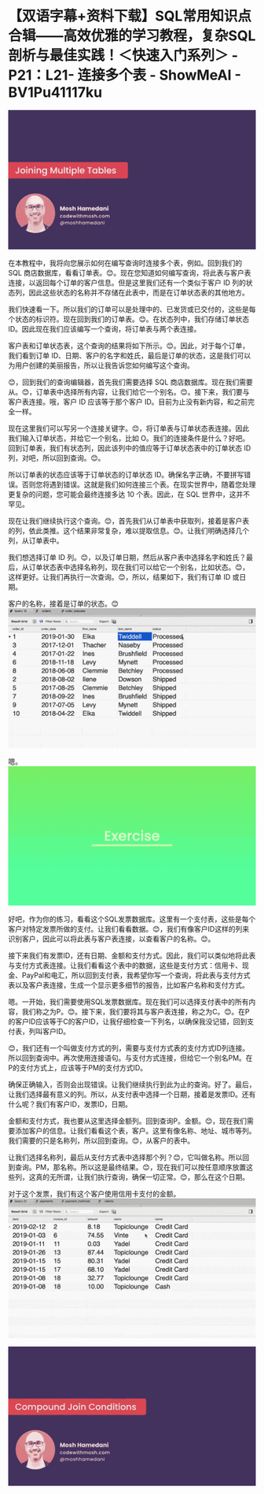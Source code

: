 # 【双语字幕+资料下载】SQL常用知识点合辑——高效优雅的学习教程，复杂SQL剖析与最佳实践！＜快速入门系列＞ - P21：L21- 连接多个表 - ShowMeAI - BV1Pu41117ku

![](img/2073790dd6021bcc01fbda62e137a44d_0.png)

在本教程中，我将向您展示如何在编写查询时连接多个表，例如。回到我们的 SQL 商店数据库，看看订单表。😊。现在您知道如何编写查询，将此表与客户表连接，以返回每个订单的客户信息。但是这里我们还有一个类似于客户 ID 列的状态列，因此这些状态的名称并不存储在此表中，而是在订单状态表的其他地方。

我们快速看一下。所以我们的订单可以是处理中的、已发货或已交付的，这些是每个状态的标识符。现在回到我们的订单表。😊。在状态列中，我们存储订单状态 ID。因此现在我们应该编写一个查询，将订单表与两个表连接。

客户表和订单状态表，这个查询的结果将如下所示。😊。因此，对于每个订单，我们看到订单 ID、日期、客户的名字和姓氏，最后是订单的状态，这是我们可以为用户创建的美丽报告，所以让我告诉您如何编写这个查询。

😊，回到我们的查询编辑器，首先我们需要选择 SQL 商店数据库。现在我们需要从。😊，订单表中选择所有内容，让我们给它一个别名。😊。接下来，我们要与客户表连接。哦，客户 ID 应该等于那个客户 ID。目前为止没有新内容，和之前完全一样。

现在这里我们可以写另一个连接关键字。😊，将订单表与订单状态表连接。因此我们输入订单状态，并给它一个别名，比如 O。我们的连接条件是什么？好吧。回到订单表，我们有状态列，因此该列中的值应等于订单状态表中的订单状态 ID 列，对吧，所以回到查询。😊。

所以订单表的状态应该等于订单状态的订单状态 ID。确保名字正确，不要拼写错误。否则您将遇到错误。这就是我们如何连接三个表。在现实世界中，随着您处理更复杂的问题，您可能会最终连接多达 10 个表。因此，在 SQL 世界中，这并不罕见。

现在让我们继续执行这个查询。😊，首先我们从订单表中获取列，接着是客户表的列，依此类推。这个结果非常复杂，难以提取信息。😊。让我们明确选择几个列，从订单表中。

我们想选择订单 ID 列。😊，以及订单日期，然后从客户表中选择名字和姓氏？最后，从订单状态表中选择名称列，现在我们可以给它一个别名，比如状态。😊，这样更好。让我们再执行一次查询。😊，所以，结果如下，我们有订单 ID 或日期。

客户的名称，接着是订单的状态。😊 ![](img/2073790dd6021bcc01fbda62e137a44d_2.png)

嗯。![](img/2073790dd6021bcc01fbda62e137a44d_4.png)

好吧，作为你的练习，看看这个SQL发票数据库。这里有一个支付表，这些是每个客户对特定发票所做的支付。让我们看看数据。😊，我们有像客户ID这样的列来识别客户，因此可以将此表与客户表连接，以查看客户的名称。😊。

接下来我们有发票ID，还有日期、金额和支付方式。因此，我们可以类似地将此表与支付方式表连接。让我们看看这个表中的数据，这些是支付方式：信用卡、现金、PayPal和电汇，所以回到支付表，我希望你写一个查询，将此表与支付方式表以及客户表连接，生成一个显示更多细节的报告，比如客户名称和支付方式。

嗯。一开始，我们需要使用SQL发票数据库。现在我们可以选择支付表中的所有内容，我们称之为P。😊。接下来，我们要将其与客户表连接，称之为C。😊。在P的客户ID应该等于C的客户ID，让我仔细检查一下列名，以确保我没记错，回到支付表，列叫客户ID。

😊，我们还有一个叫做支付方式的列，需要与支付方式表的支付方式ID列连接。所以回到查询中。再次使用连接语句。与支付方式连接，但给它一个别名PM。在P的支付方式上，应该等于PM的支付方式ID。

确保正确输入，否则会出现错误。让我们继续执行到此为止的查询。好了。最后，让我们选择最有意义的列。所以，从支付表中选择一个日期，接着是发票ID。还有什么呢？我们有客户ID，发票ID，日期。

金额和支付方式，我也要从这里选择金额列。回到查询P。金额。😊，现在我们需要添加客户的信息。让我们看看这个表，客户。这里有像名称、地址、城市等列。我们需要的只是名称列，所以回到查询。😊，从客户的表中。

让我们选择名称列，最后从支付方式表中选择那个列？😊，它叫做名称。所以回到查询。PM，那名称。所以这是最终结果。😊，现在我们可以按任意顺序放置这些列，这真的无所谓，让我们执行查询，确保一切正常。😊，那么在这个日期。

对于这个发票，我们有这个客户使用信用卡支付的金额。![](img/2073790dd6021bcc01fbda62e137a44d_6.png)

![](img/2073790dd6021bcc01fbda62e137a44d_7.png)
